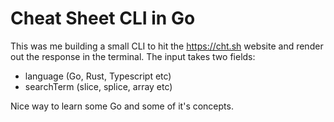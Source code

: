 # Cheat Sheet CLI in Go

This was me building a small CLI to hit the https://cht.sh website and render out the response in the terminal. The input takes two fields:

- language (Go, Rust, Typescript etc)
- searchTerm (slice, splice, array etc)

Nice way to learn some Go and some of it's concepts.

